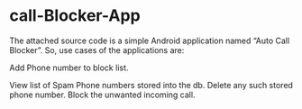 # call-Blocker-App


The attached source code is a simple Android application named “Auto Call Blocker”. So, use cases of the applications are:

Add Phone number to block list.


View list of Spam Phone numbers stored into the db.
Delete any such stored phone number.
Block the unwanted incoming call.
